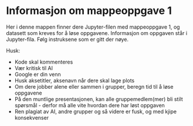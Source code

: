 # Informasjon om mappeoppgave 1

Her i denne mappen finner dere Jupyter-filen med mappeoppgave 1, og datasett som kreves for å løse oppgavene. Informasjon om oppgaven står i Jupyter-fila. Følg instruksene som er gitt der nøye.

Husk:
* Kode skal kommenteres
* Vær kritisk til AI
* Google er din venn
* Husk aksetitler, aksenavn når dere skal lage plots 
* Om dere jobber alene eller sammen i grupper, beregn tid til å løse oppgavene
* På den muntlige presentasjonen, kan alle gruppemedlem(mer) bli stilt spørsmål - derfor må alle vite hvordan dere har løst oppgaven
* Ren plagiat av AI, andre grupper og så videre er fusk, og med kjipe konsekvenser
